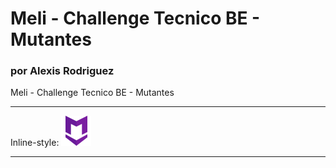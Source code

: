 


# Meli - Challenge Tecnico BE - Mutantes
### por Alexis Rodriguez
Meli - Challenge Tecnico BE - Mutantes

*********
Inline-style: ![alt text](https://github.com/adam-p/markdown-here/raw/master/src/common/images/icon48.png "Logo Title Text 1")
*********
